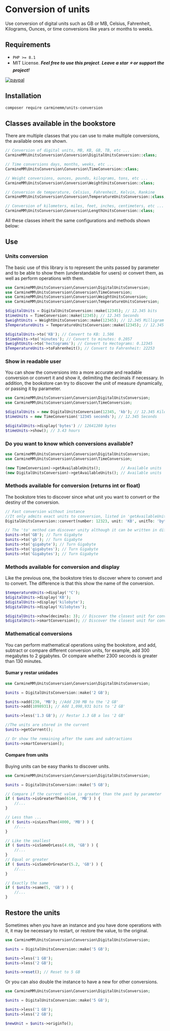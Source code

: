 # Conversion of units

Use conversion of digital units such as GB or MB, Celsius, Fahrenheit, Kilograms, Ounces, or time conversions like years or months to weeks.

## Requirements

-   `PHP >= 8.1`
-   MIT License. **_Feel free to use this project_**. **_Leave a star :star: or support the project!_**

[![paypal](https://www.paypalobjects.com/pt_BR/BR/i/btn/btn_donateCC_LG.gif)](https://www.paypal.com/paypalme/carminemaggio)

## Installation

```bash
composer require carminemm/units-conversion
```

## Classes available in the bookstore

There are multiple classes that you can use to make multiple conversions, the available ones are shown.

```php
// Conversion of digital units, MB, KB, GB, TB, etc ...
CarmineMM\UnitsConversion\Conversion\DigitalUnitsConversion::class;

// Time conversions days, months, weeks, etc ...
CarmineMM\UnitsConversion\Conversion\TimeConversion::class;

// Weight conversions, ounces, pounds, kilograms, tons, etc ...
CarmineMM\UnitsConversion\Conversion\WeightUnitsConversion::class;

// Conversion de temperature, Celsius, Fahrenheit, Kelvin, Rankine
CarmineMM\UnitsConversion\Conversion\TemperatureUnitsConversion::class;

// Conversion of kilometers, miles, feet, inches, centimeters, etc ...
CarmineMM\UnitsConversion\Conversion\LengthUnitsConversion::class;
```

All these classes inherit the same configurations and methods shown below:

## Use

### Units conversion

The basic use of this library is to represent the units passed by parameter and to be able to show them (understandable for users) or convert them, as well as perform operations with them.

```php
use CarmineMM\UnitsConversion\Conversion\DigitalUnitsConversion;
use CarmineMM\UnitsConversion\Conversion\TimeConversion;
use CarmineMM\UnitsConversion\Conversion\WeightUnitsConversion;
use CarmineMM\UnitsConversion\Conversion\TemperatureUnitsConversion;

$digitalUnits = DigitalUnitsConversion::make(12345); // 12.345 bits
$timeUnits = TimeConversion::make(12345); // 12.345 Seconds
$weightUnits = WeightUnitsConversion::make(12345); // 12.345 Milligram
$TemperatureUnits = TemperatureUnitsConversion::make(12345); // 12.345 Celsius

$digitalUnits->to('KB'); // Convert to KB: 1.506
$timeUnits->to('minutes'); // Convert to minutes: 0.2057
$weightUnits->to('hectograms'); // Convert to Hectograms: 0.12345
$TemperatureUnits->toFahrenheit(); // Convert to Fahrenheit: 22253
```

### Show in readable user

You can show the conversions into a more accurate and readable conversion or convert it and show it, delimiting the decimals if necessary.
In addition, the bookstore can try to discover the unit of measure dynamically, or passing it by parameter.

```php
use CarmineMM\UnitsConversion\Conversion\DigitalUnitsConversion;
use CarmineMM\UnitsConversion\Conversion\TimeConversion;

$digitalUnits = new DigitalUnitsConversion(12345, 'kb'); // 12.345 Kilobytes
$timeUnits = new TimeConversion('12345 seconds'); // 12.345 Seconds

$digitalUnits->display('bytes') // 12641280 bytes
$timeUnits->show(); // 3.43 hours
```

### Do you want to know which conversions available?

```php
use CarmineMM\UnitsConversion\Conversion\DigitalUnitsConversion;
use CarmineMM\UnitsConversion\Conversion\TimeConversion;

(new TimeConversion)->getAvailableUnits();         // Available units
(new DigitalUnitsConversion)->getAvailableUnits(); // Available units
```

### Methods available for conversion (returns int or float)

The bookstore tries to discover since what unit you want to convert or the destiny of the conversion.

```php
// Fast conversion without instance
//It only admits exact units to conversion, listed in 'getAvailableUnits()'
DigitalUnitsConversion::convert(number: 12323, unit: 'KB', unitTo: 'byte');

// The 'to' method can discover unity although it can be written in different ways
$units->to('GB'); // Turn Gigabyte
$units->to('gb'); // Turn Gigabyte
$units->to('gigabyte'); // Turn Gigabyte
$units->to('gigabytes'); // Turn Gigabyte
$units->to('Gigabytes'); // Turn Gigabyte
```

### Methods available for conversion and display

Like the previous one, the bookstore tries to discover where to convert and to convert.
The difference is that this show the name of the conversion.

```php
$temperatureUnits->display('°C');
$digitalUnits->display('KB');
$digitalUnits->display('kilobyte');
$digitalUnits->display('Kilobytes');

$digitalUnits->show(decimals: 3); // Discover the closest unit for conversion and show
$digitalUnits->smartConversion(); // Discover the closest unit for conversion and show
```

### Mathematical conversions

You can perform mathematical operations using the bookstore, and add, subtract or compare different conversion units, for example, add 300 megabytes to 2 gigabytes.
Or compare whether 2300 seconds is greater than 130 minutes.

#### Sumar y restar unidades

```php
use CarmineMM\UnitsConversion\Conversion\DigitalUnitsConversion;

$units = DigitalUnitsConversion::make('2 GB');

$units->add(230, 'MB'); //Add 230 MB to the '2 GB'
$units->add(1098931); // Add 1,098,931 bits to '2 GB'

$units->less('1.3 GB'); // Restar 1.3 GB a los '2 GB'

//The units are stored in the current
$units->getCurrent();

// Or show the remaining after the sums and subtractions
$units->smartConversion();
```

#### Compare from units

Buying units can be easy thanks to discover units.

```php
use CarmineMM\UnitsConversion\Conversion\DigitalUnitsConversion;

$units = DigitalUnitsConversion::make('5 GB');

// Compare if the current value is greater than the past by parameter
if ( $units->isGreaterThan(6144, 'MB') ) {
    //...
}

// Less than ...
if ( $units->isLessThan(4000, 'MB') ) {
    //...
}

// Like the smallest
if ( $units->isSameOrLess(4.69, 'GB') ) {
    //...
}
// Equal or greater
if ( $units->isSameOrGreater(5.2, 'GB') ) {
    //...
}

// Exactly the same
if ( $units->same(5, 'GB') ) {
    //...
}
```

## Restore the units

Sometimes when you have an instance and you have done operations with it, it may be necessary to restart, or restore the value, to the original.

```php
use CarmineMM\UnitsConversion\Conversion\DigitalUnitsConversion;

$units = DigitalUnitsConversion::make('5 GB');

$units->less('1 GB');
$units->less('2 GB');

$units->reset(); // Reset to 5 GB
```

Or you can also double the instance to have a new for other conversions.

```php
use CarmineMM\UnitsConversion\Conversion\DigitalUnitsConversion;

$units = DigitalUnitsConversion::make('5 GB');

$units->less('1 GB');
$units->less('2 GB');

$newUnit = $units->originTo();
```
